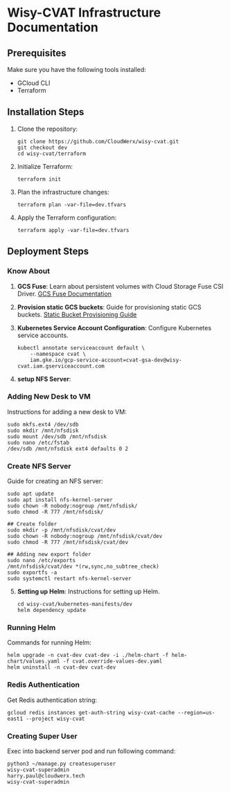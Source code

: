 # Wisy-CVAT Infrastructure Documentation

## Prerequisites

Make sure you have the following tools installed:

- GCloud CLI
- Terraform

## Installation Steps

1. Clone the repository:
    ```
    git clone https://github.com/CloudWerx/wisy-cvat.git
    git checkout dev
    cd wisy-cvat/terraform
    ```

2. Initialize Terraform:
    ```
    terraform init
    ```

3. Plan the infrastructure changes:
    ```
    terraform plan -var-file=dev.tfvars
    ```

4. Apply the Terraform configuration:
    ```
    terraform apply -var-file=dev.tfvars
    ```

## Deployment Steps

### Know About

1. **GCS Fuse**: Learn about persistent volumes with Cloud Storage Fuse CSI Driver.
    [GCS Fuse Documentation](https://cloud.google.com/kubernetes-engine/docs/how-to/persistent-volumes/cloud-storage-fuse-csi-driver)

2. **Provision static GCS buckets**: Guide for provisioning static GCS buckets.
    [Static Bucket Provisioning Guide](https://cloud.google.com/kubernetes-engine/docs/how-to/persistent-volumes/cloud-storage-fuse-csi-driver#provision-static)

3. **Kubernetes Service Account Configuration**:
    Configure Kubernetes service accounts.
    ```
    kubectl annotate serviceaccount default \
        --namespace cvat \
        iam.gke.io/gcp-service-account=cvat-gsa-dev@wisy-cvat.iam.gserviceaccount.com
    ```
4. **setup NFS Server**:
   
### Adding New Desk to VM

Instructions for adding a new desk to VM:
```
sudo mkfs.ext4 /dev/sdb
sudo mkdir /mnt/nfsdisk
sudo mount /dev/sdb /mnt/nfsdisk
sudo nano /etc/fstab
/dev/sdb /mnt/nfsdisk ext4 defaults 0 2
```

### Create NFS Server

Guide for creating an NFS server:
```
sudo apt update
sudo apt install nfs-kernel-server
sudo chown -R nobody:nogroup /mnt/nfsdisk/
sudo chmod -R 777 /mnt/nfsdisk/

## Create folder
sudo mkdir -p /mnt/nfsdisk/cvat/dev
sudo chown -R nobody:nogroup /mnt/nfsdisk/cvat/dev
sudo chmod -R 777 /mnt/nfsdisk/cvat/dev

## Adding new export folder
sudo nano /etc/exports
/mnt/nfsdisk/cvat/dev *(rw,sync,no_subtree_check)
sudo exportfs -a
sudo systemctl restart nfs-kernel-server
```

5. **Setting up Helm**: Instructions for setting up Helm.
    ```
    cd wisy-cvat/kubernetes-manifests/dev
    helm dependency update
    ```

### Running Helm

Commands for running Helm:
```
helm upgrade -n cvat-dev cvat-dev -i ./helm-chart -f helm-chart/values.yaml -f cvat.override-values-dev.yaml
helm uninstall -n cvat-dev cvat-dev
```

### Redis Authentication

Get Redis authentication string:
```
gcloud redis instances get-auth-string wisy-cvat-cache --region=us-east1 --project wisy-cvat
```

### Creating Super User

Exec into backend server pod and run following command:
```
python3 ~/manage.py createsuperuser
wisy-cvat-superadmin
harry.paul@cloudwerx.tech
wisy-cvat-superadmin
```

